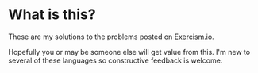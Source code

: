 # What is this?

These are my solutions to the problems posted on [Exercism.io](https://exercism.io/).

Hopefully you or may be someone else will get value from this. I'm new to several of these languages so constructive feedback is welcome.

